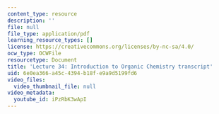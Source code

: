 ```yaml
---
content_type: resource
description: ''
file: null
file_type: application/pdf
learning_resource_types: []
license: https://creativecommons.org/licenses/by-nc-sa/4.0/
ocw_type: OCWFile
resourcetype: Document
title: 'Lecture 34: Introduction to Organic Chemistry transcript'
uid: 6e0ea366-a45c-4394-b18f-e9a9d5199fd6
video_files:
  video_thumbnail_file: null
video_metadata:
  youtube_id: iPzRbK3wApI
---
```

